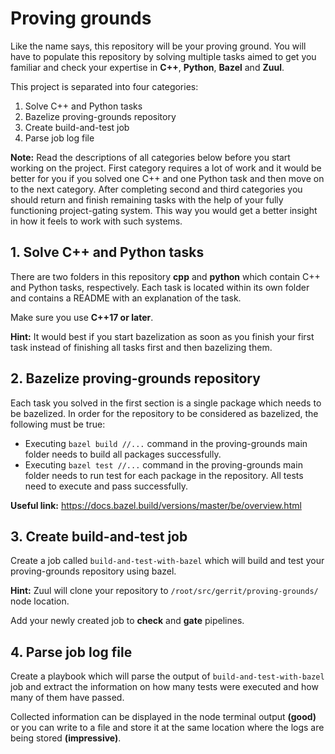 # Proving grounds

Like the name says, this repository will be your proving ground. You will have to populate this repository by solving multiple tasks aimed to get you familiar and check your expertise in **C++**, **Python**, **Bazel** and **Zuul**.

This project is separated into four categories:
 1. Solve C++ and Python tasks
 2. Bazelize proving-grounds repository
 3. Create build-and-test job
 4. Parse job log file

**Note:** Read the descriptions of all categories below before you start working on the project. First category requires a lot of work and it would be better for you if you solved one C++ and one Python task and then move on to the next category. After completing second and third categories you should return and finish remaining tasks with the help of your fully functioning project-gating system. This way you would get a better insight in how it feels to work with such systems.

## 1.  Solve C++ and Python tasks

There are two folders in this repository **cpp** and **python** which contain C++ and Python tasks, respectively. Each task is located within its own folder and contains a README with an explanation of the task.

Make sure you use **C++17 or later**.

**Hint:** It would best if you start bazelization as soon as you finish your first task instead of finishing all tasks first and then bazelizing them.

## 2. Bazelize proving-grounds repository

Each task you solved in the first section is a single package which needs to be bazelized. In order for the repository to be considered as bazelized, the following must be true:
* Executing `bazel build //...` command in the proving-grounds main folder needs to build all packages successfully. 
* Executing `bazel test //...` command in the proving-grounds main folder needs to run test for each package in the repository. All tests need to execute and pass successfully. 

**Useful link:** https://docs.bazel.build/versions/master/be/overview.html

## 3. Create build-and-test job

Create a job called `build-and-test-with-bazel` which will build and test your proving-grounds repository using bazel.

**Hint:** Zuul will clone your repository to `/root/src/gerrit/proving-grounds/` node location.
 
Add your newly created job to **check** and **gate** pipelines.

## 4. Parse job log file

Create a playbook which will parse the output of `build-and-test-with-bazel` job and extract the information on how many tests were executed and how many of them have passed. 

Collected information can be displayed in the node terminal output **(good)** or you can write to a file and store it at the same location where the logs are being stored **(impressive)**.
